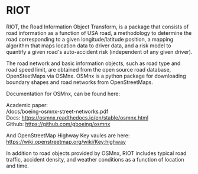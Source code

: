 # RIOT

RIOT, the Road Information Object Transform, is a package that consists of road information as a function of USA road, a methodology to determine the road corresponding to a given longitude/latitude position, a mapping algorithm that maps location data to driver data, and a risk model to quantify a given road's auto-accident risk (independent of any given driver).

The road network and basic information objects, such as road type and road speed limit, are obtained from the open source road database, OpenSteetMaps via OSMnx. OSMnx is a python package for downloading boundary shapes and road networks from OpenStreetMaps.

Documentation for OSMnx, can be found here:<br/>
  
  Academic paper:<br/>
  /docs/boeing-osmnx-street-networks.pdf<br/>
  Docs: https://osmnx.readthedocs.io/en/stable/osmnx.html<br/>
  Github: https://github.com/gboeing/osmnx<br/>
  
And OpenStreetMap Highway Key vaules are here:<br/>
https://wiki.openstreetmap.org/wiki/Key:highway<br/>
  
In addition to road objects provided by OSMnx, RIOT includes typical road traffic, accident density, and weather conditions as a function of location and time. 
